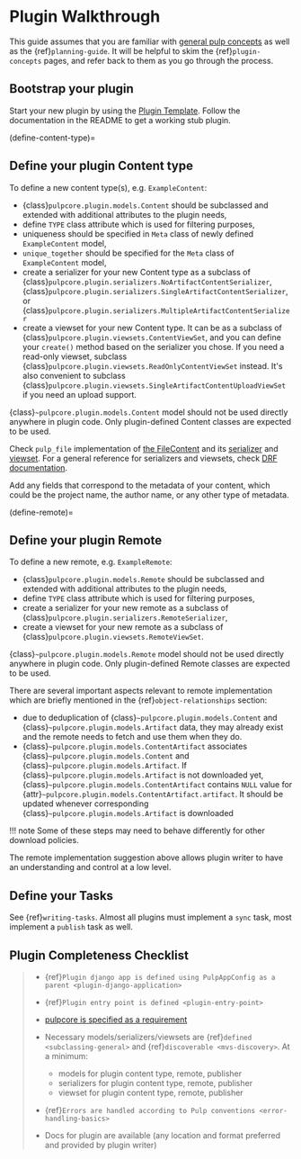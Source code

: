 # Plugin Walkthrough

This guide assumes that you are familiar with [general pulp concepts](https://docs.pulpproject.org/plugins/plugin-writer/concepts/) as well as the {ref}`planning-guide`.
It will be helpful to skim the {ref}`plugin-concepts` pages, and refer back to them as you go
through the process.

## Bootstrap your plugin

Start your new plugin by using the [Plugin Template](https://github.com/pulp/plugin_template).
Follow the documentation in the README to get a working stub plugin.

(define-content-type)=

## Define your plugin Content type

To define a new content type(s), e.g. `ExampleContent`:

- {class}`pulpcore.plugin.models.Content` should be subclassed and extended with additional
  attributes to the plugin needs,
- define `TYPE` class attribute which is used for filtering purposes,
- uniqueness should be specified in `Meta` class of newly defined `ExampleContent` model,
- `unique_together` should be specified for the `Meta` class of `ExampleContent` model,
- create a serializer for your new Content type as a subclass of
  {class}`pulpcore.plugin.serializers.NoArtifactContentSerializer`,
  {class}`pulpcore.plugin.serializers.SingleArtifactContentSerializer`, or
  {class}`pulpcore.plugin.serializers.MultipleArtifactContentSerializer`
- create a viewset for your new Content type. It can be as a subclass of
  {class}`pulpcore.plugin.viewsets.ContentViewSet`, and you can define your `create()` method based
  on the serializer you chose. If you need a read-only viewset, subclass
  {class}`pulpcore.plugin.viewsets.ReadOnlyContentViewSet` instead. It's also convenient to subclass
  {class}`pulpcore.plugin.viewsets.SingleArtifactContentUploadViewSet` if you need an upload support.

{class}`~pulpcore.plugin.models.Content` model should not be used directly anywhere in plugin code.
Only plugin-defined Content classes are expected to be used.

Check `pulp_file` implementation of [the FileContent](https://github.com/pulp/pulp_file/blob/master/pulp_file/app/models.py) and its
[serializer](https://github.com/pulp/pulp_file/blob/master/pulp_file/app/serializers.py)
and [viewset](https://github.com/pulp/pulp_file/blob/master/pulp_file/app/viewsets.py).
For a general reference for serializers and viewsets, check [DRF documentation](http://www.django-rest-framework.org/api-guide/viewsets/).

Add any fields that correspond to the metadata of your content, which could be the project name,
the author name, or any other type of metadata.

(define-remote)=

## Define your plugin Remote

To define a new remote, e.g. `ExampleRemote`:

- {class}`pulpcore.plugin.models.Remote` should be subclassed and extended with additional
  attributes to the plugin needs,
- define `TYPE` class attribute which is used for filtering purposes,
- create a serializer for your new remote as a subclass of
  {class}`pulpcore.plugin.serializers.RemoteSerializer`,
- create a viewset for your new remote as a subclass of
  {class}`pulpcore.plugin.viewsets.RemoteViewSet`.

{class}`~pulpcore.plugin.models.Remote` model should not be used directly anywhere in plugin code.
Only plugin-defined Remote classes are expected to be used.

There are several important aspects relevant to remote implementation which are briefly mentioned
in the {ref}`object-relationships` section:

- due to deduplication of {class}`~pulpcore.plugin.models.Content` and
  {class}`~pulpcore.plugin.models.Artifact` data, they may already exist and the remote needs to
  fetch and use them when they do.
- {class}`~pulpcore.plugin.models.ContentArtifact` associates
  {class}`~pulpcore.plugin.models.Content` and {class}`~pulpcore.plugin.models.Artifact`. If
  {class}`~pulpcore.plugin.models.Artifact` is not downloaded yet,
  {class}`~pulpcore.plugin.models.ContentArtifact` contains `NULL` value for
  {attr}`~pulpcore.plugin.models.ContentArtifact.artifact`. It should be updated whenever
  corresponding {class}`~pulpcore.plugin.models.Artifact` is downloaded

!!! note
Some of these steps may need to behave differently for other download policies.


The remote implementation suggestion above allows plugin writer to have an understanding and
control at a low level.

## Define your Tasks

See {ref}`writing-tasks`. Almost all plugins must implement a `sync` task, most implement a
`publish` task as well.

## Plugin Completeness Checklist

> - {ref}`Plugin django app is defined using PulpAppConfig as a parent <plugin-django-application>`
>
> - {ref}`Plugin entry point is defined <plugin-entry-point>`
>
> - [pulpcore is specified as a requirement](https://github.com/pulp/pulp_file/blob/master/setup.py#L6)
>
> - Necessary models/serializers/viewsets are {ref}`defined <subclassing-general>` and {ref}`discoverable <mvs-discovery>`. At a minimum:
>
>   - models for plugin content type, remote, publisher
>   - serializers for plugin content type, remote, publisher
>   - viewset for plugin content type, remote, publisher
>
> - {ref}`Errors are handled according to Pulp conventions <error-handling-basics>`
>
> - Docs for plugin are available (any location and format preferred and provided by plugin writer)
